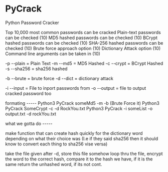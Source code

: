 # PyCrack
Python Password Cracker

Top 10,000 most common passwords can be cracked
    Plain-text passwords can be checked (10)
    MD5 hashed passwords can be checked (10)
    BCrypt hashed passwords can be checked (10)
    SHA-256 hashed passwords can be checked (10)
Brute force approach option (10)
Dictionary Attack option (10)
Command line arguments can be taken in (10)


-p --plain = Plain Text
-m --md5 = MD5 Hashed
-c --crypt = BCrypt Hashed
-s --sha256 = sha256 hashed

-b --brute = brute force
-d --dict = dictionary attack

-i --input = File to inport passwords from
-o --output = file to output cracked password too

formating -----
    Python3 PyCrack someMd5 -m -b (Brute Force it)
    Python3 PyCrack SomeCrypt -c -d RockYou.txt
    Python3 PyCrack -i someList -o output.txt -d rockYou.txt

what we gotta do -----

make function that can create hash quickly for the dictionary word depending on what their choice was
(I.e if they said sha256 then it should know to convert each thing to sha256 vise versa)

take the file given after -d, store this file somehow
loop thru the file, encrypt the word to the correct hash, compare it to the hash we have, if it is the same return the unhashed word, if its not cont.
